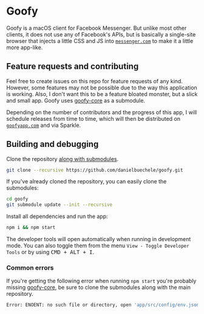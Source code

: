 # Goofy
Goofy is a macOS client for Facebook Messenger. But unlike most other clients, it does not use any of Facebook's APIs, but is basically a single-site browser that injects a little CSS and JS into [`messenger.com`](https://www.messenger.com/) to make it a little more app-like.

## Feature requests and contributing
Feel free to create issues on this repo for feature requests of any kind. However, some features may not be possible due to the way this application is working. Also, I don't want this to be a feature bloated monster, but a slick and small app. Goofy uses [goofy-core](https://github.com/danielbuechele/goofy-core) as a submodule.

Depending on the number of contributors and the progress of this app, I will schedule releases from time to time, which will then be distributed on [`goofyapp.com`](http://www.goofyapp.com/) and via Sparkle.

## Building and debugging

Clone the repository [along with submodules](http://stackoverflow.com/a/4438292/1470607).

```bash
git clone --recursive https://github.com/danielbuechele/goofy.git
```

If you've already cloned the repository, you can easily clone the submodules:

```bash
cd goofy
git submodule update --init --recursive
```

Install all dependencies and run the app:

```bash
npm i && npm start
```

The developer tools will open automatically when running in development mode. You can also toggle them from the menu `View - Toggle Developer Tools` or by using <kbd>CMD + ALT + I</kbd>.

### Common errors

If you're getting the following error when running `npm start` you're probably missing [goofy-core](https://github.com/danielbuechele/goofy-core/), be sure to clone the submodules along with the main repository.

```bash
Error: ENOENT: no such file or directory, open 'app/src/config/env.json'
```
